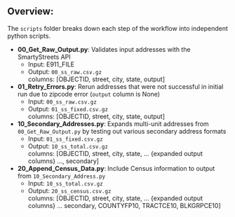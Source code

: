## Overview:
The `scripts` folder breaks down each step of the workflow into independent python scripts.  

- **00_Get_Raw_Output.py**: Validates input addresses with the SmartyStreets API  
  - Input: E911_FILE
  - Output: `00_ss_raw.csv.gz`  
    columns: [OBJECTID, street, city, state, output]
- **01_Retry_Errors.py**: Rerun addresses that were not successful in initial run due to zipcode error (`output` column is None)
  - Input: `00_ss_raw.csv.gz`
  - Output: `01_ss_fixed.csv.gz`    
    columns: [OBJECTID, street, city, state, output]
- **10_Secondary_Addresses.py**: Expands multi-unit addresses from `00_Get_Raw_Output.py` by testing out various secondary address formats
  - Input: `01_ss_fixed.csv.gz`
  - Output: `10_ss_total.csv.gz`    
    columns: [OBJECTID, street, city, state, ... {expanded output columns} ..., secondary]
- **20_Append_Census_Data.py**: Include Census information to output from `10_Secondary_Address.py`
  - Input: `10_ss_total.csv.gz`
  - Output: `20_ss_census.csv.gz`  
    columns: [OBJECTID, street, city, state, ... {expanded output columns} ... secondary, COUNTYFP10, TRACTCE10, BLKGRPCE10]
